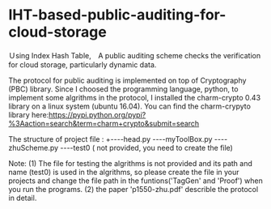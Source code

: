 # IHT-based-public-auditing-for-cloud-storage
Ｕsing Index Hash Table,　A public auditing scheme checks the verification for cloud storage, particularly dynamic data.

The protocol for public auditing is implemented on top of Cryptography (PBC) library. Since I choosed the programming language, python,  to implement some algrithms in the protocol, I installed the charm-crypto 0.43 library on a linux system (ubuntu 16.04). You can find the charm-crypyto library here:https://pypi.python.org/pypi?%3Aaction=search&term=charm+crypto&submit=search

The structure of project file :
+----head.py
 ----myToolBox.py
 ----zhuScheme.py
 ----test0 ( not provided, you need to create the file)

Note: 
(1) The file for testing the algrithms is not provided and its path and name (test0) is used in the algrithms, so please create the file in your projects and change the file path in the funtions('TagGen' and 'Proof') when you run the programs.
(2) the paper 'p1550-zhu.pdf' describle the protocol in detail.
